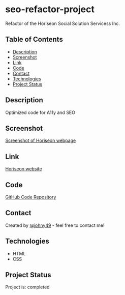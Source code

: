 # seo-refactor-project
Refactor of the Horiseon Social Solution Servicess Inc.

## Table of Contents
* [Description](#description)
* [Screenshot](#screenshot)
* [Link](#link)
* [Code](#code)
* [Contact](#contact)
* [Technologies](#technologies)
* [Project Status](#setup)


## Description 
Optimized code for A11y and SEO   


## Screenshot
[Screenshot of Horiseon webpage](./assets/images/readme-screenshot.png)


## Link
[Horiseon website](https://johny49.github.io/seo-refactor-project/)


## Code
[GitHub Code Repository](https://github.com/Johny49/seo-refactor-project)


## Contact 
Created by [@johny49](https://github.com/Johny49/) - feel free to contact me!


## Technologies
- HTML
- CSS

## Project Status
Project is: completed

